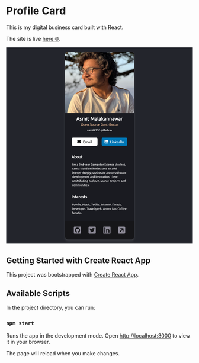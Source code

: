 # Profile Card

This is my digital business card built with React. 

The site is live [here :globe_with_meridians:](https://profile-card-asmit.netlify.app/).

![Preview](./img/preview.png)

## Getting Started with Create React App

This project was bootstrapped with [Create React App](https://github.com/facebook/create-react-app).

## Available Scripts

In the project directory, you can run:

### `npm start`

Runs the app in the development mode.
Open [http://localhost:3000](http://localhost:3000) to view it in your browser.

The page will reload when you make changes.
